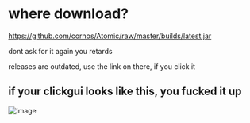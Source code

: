 # where download?
https://github.com/cornos/Atomic/raw/master/builds/latest.jar

dont ask for it again you retards

releases are outdated, use the link on there, if you click it

## if your clickgui looks like this, you fucked it up
![image](https://user-images.githubusercontent.com/80022388/127568588-56fb5c5b-bec0-41f6-99f1-4deb87f7ab1a.png)
